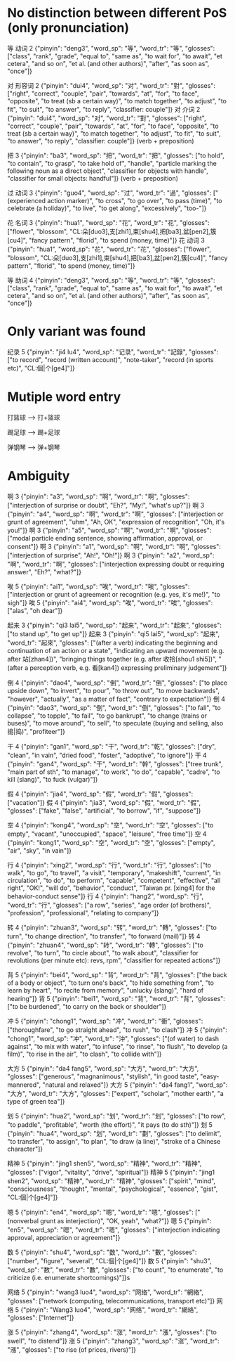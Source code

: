 # No distinction between different PoS (only pronunciation)

等	动词	2	{"pinyin": "deng3", "word_sp": "等", "word_tr": "等", "glosses": ["class", "rank", "grade", "equal to", "same as", "to wait for", "to await", "et cetera", "and so on", "et al. (and other authors)", "after", "as soon as", "once"]}

对	形容词	2	{"pinyin": "dui4", "word_sp": "对", "word_tr": "對", "glosses": ["right", "correct", "couple", "pair", "towards", "at", "for", "to face", "opposite", "to treat (sb a certain way)", "to match together", "to adjust", "to fit", "to suit", "to answer", "to reply", "classifier: couple"]}
对	介词	2	{"pinyin": "dui4", "word_sp": "对", "word_tr": "對", "glosses": ["right", "correct", "couple", "pair", "towards", "at", "for", "to face", "opposite", "to treat (sb a certain way)", "to match together", "to adjust", "to fit", "to suit", "to answer", "to reply", "classifier: couple"]}
(verb + preposition)

把		3	{"pinyin": "ba3", "word_sp": "把", "word_tr": "把", "glosses": ["to hold", "to contain", "to grasp", "to take hold of", "handle", "particle marking the following noun as a direct object", "classifier for objects with handle", "classifier for small objects: handful"]}
(verb + preposition)

过	动词	3	{"pinyin": "guo4", "word_sp": "过", "word_tr": "過", "glosses": ["(experienced action marker)", "to cross", "to go over", "to pass (time)", "to celebrate (a holiday)", "to live", "to get along", "excessively", "too-"]}

花	名词	3	{"pinyin": "hua1", "word_sp": "花", "word_tr": "花", "glosses": ["flower", "blossom", "CL:朵[duo3],支[zhi1],束[shu4],把[ba3],盆[pen2],簇[cu4]", "fancy pattern", "florid", "to spend (money, time)"]}
花	动词	3	{"pinyin": "hua1", "word_sp": "花", "word_tr": "花", "glosses": ["flower", "blossom", "CL:朵[duo3],支[zhi1],束[shu4],把[ba3],盆[pen2],簇[cu4]", "fancy pattern", "florid", "to spend (money, time)"]}

等	助词	4	{"pinyin": "deng3", "word_sp": "等", "word_tr": "等", "glosses": ["class", "rank", "grade", "equal to", "same as", "to wait for", "to await", "et cetera", "and so on", "et al. (and other authors)", "after", "as soon as", "once"]}


# Only variant was found

纪录		5	{"pinyin": "ji4 lu4", "word_sp": "记录", "word_tr": "記錄", "glosses": ["to record", "record (written account)", "note-taker", "record (in sports etc)", "CL:個|个[ge4]"]}

# Mutiple word entry

打篮球 --> 打+篮球

踢足球 --> 踢+足球

弹钢琴 --> 弹+钢琴

# Ambiguity

啊		3	{"pinyin": "a3", "word_sp": "啊", "word_tr": "啊", "glosses": ["interjection of surprise or doubt", "Eh?", "My!", "what's up?"]}
啊		3	{"pinyin": "a4", "word_sp": "啊", "word_tr": "啊", "glosses": ["interjection or grunt of agreement", "uhm", "Ah, OK", "expression of recognition", "Oh, it's you!"]}
啊		3	{"pinyin": "a5", "word_sp": "啊", "word_tr": "啊", "glosses": ["modal particle ending sentence, showing affirmation, approval, or consent"]}
啊		3	{"pinyin": "a1", "word_sp": "啊", "word_tr": "啊", "glosses": ["interjection of surprise", "Ah!", "Oh!"]}
啊		3	{"pinyin": "a2", "word_sp": "啊", "word_tr": "啊", "glosses": ["interjection expressing doubt or requiring answer", "Eh?", "what?"]}

唉		5	{"pinyin": "ai1", "word_sp": "唉", "word_tr": "唉", "glosses": ["interjection or grunt of agreement or recognition (e.g. yes, it's me!)", "to sigh"]}
唉		5	{"pinyin": "ai4", "word_sp": "唉", "word_tr": "唉", "glosses": ["alas", "oh dear"]}

起来		3	{"pinyin": "qi3 lai5", "word_sp": "起来", "word_tr": "起來", "glosses": ["to stand up", "to get up"]}
起来		3	{"pinyin": "qi5 lai5", "word_sp": "起来", "word_tr": "起來", "glosses": ["(after a verb) indicating the beginning and continuation of an action or a state", "indicating an upward movement (e.g. after 站[zhan4])", "bringing things together (e.g. after 收拾[shou1 shi5])", "(after a perception verb, e.g. 看[kan4]) expressing preliminary judgement"]}


倒		4	{"pinyin": "dao4", "word_sp": "倒", "word_tr": "倒", "glosses": ["to place upside down", "to invert", "to pour", "to throw out", "to move backwards", "however", "actually", "as a matter of fact", "contrary to expectation"]}
倒		4	{"pinyin": "dao3", "word_sp": "倒", "word_tr": "倒", "glosses": ["to fall", "to collapse", "to topple", "to fail", "to go bankrupt", "to change (trains or buses)", "to move around", "to sell", "to speculate (buying and selling, also 搗|捣)", "profiteer"]}

干		4	{"pinyin": "gan1", "word_sp": "干", "word_tr": "乾", "glosses": ["dry", "clean", "in vain", "dried food", "foster", "adoptive", "to ignore"]}
干		4	{"pinyin": "gan4", "word_sp": "干", "word_tr": "幹", "glosses": ["tree trunk", "main part of sth", "to manage", "to work", "to do", "capable", "cadre", "to kill (slang)", "to fuck (vulgar)"]}

假		4	{"pinyin": "jia4", "word_sp": "假", "word_tr": "假", "glosses": ["vacation"]}
假		4	{"pinyin": "jia3", "word_sp": "假", "word_tr": "假", "glosses": ["fake", "false", "artificial", "to borrow", "if", "suppose"]}

空		4	{"pinyin": "kong4", "word_sp": "空", "word_tr": "空", "glosses": ["to empty", "vacant", "unoccupied", "space", "leisure", "free time"]}
空		4	{"pinyin": "kong1", "word_sp": "空", "word_tr": "空", "glosses": ["empty", "air", "sky", "in vain"]}


行		4	{"pinyin": "xing2", "word_sp": "行", "word_tr": "行", "glosses": ["to walk", "to go", "to travel", "a visit", "temporary", "makeshift", "current", "in circulation", "to do", "to perform", "capable", "competent", "effective", "all right", "OK!", "will do", "behavior", "conduct", "Taiwan pr. [xing4] for the behavior-conduct sense"]}
行		4	{"pinyin": "hang2", "word_sp": "行", "word_tr": "行", "glosses": ["a row", "series", "age order (of brothers)", "profession", "professional", "relating to company"]}

转		4	{"pinyin": "zhuan3", "word_sp": "转", "word_tr": "轉", "glosses": ["to turn", "to change direction", "to transfer", "to forward (mail)"]}
转		4	{"pinyin": "zhuan4", "word_sp": "转", "word_tr": "轉", "glosses": ["to revolve", "to turn", "to circle about", "to walk about", "classifier for revolutions (per minute etc): revs, rpm", "classifier for repeated actions"]}

背		5	{"pinyin": "bei4", "word_sp": "背", "word_tr": "背", "glosses": ["the back of a body or object", "to turn one's back", "to hide something from", "to learn by heart", "to recite from memory", "unlucky (slang)", "hard of hearing"]}
背		5	{"pinyin": "bei1", "word_sp": "背", "word_tr": "背", "glosses": ["to be burdened", "to carry on the back or shoulder"]}

冲		5	{"pinyin": "chong1", "word_sp": "冲", "word_tr": "衝", "glosses": ["thoroughfare", "to go straight ahead", "to rush", "to clash"]}
冲		5	{"pinyin": "chong1", "word_sp": "冲", "word_tr": "沖", "glosses": ["(of water) to dash against", "to mix with water", "to infuse", "to rinse", "to flush", "to develop (a film)", "to rise in the air", "to clash", "to collide with"]}

大方		5	{"pinyin": "da4 fang5", "word_sp": "大方", "word_tr": "大方", "glosses": ["generous", "magnanimous", "stylish", "in good taste", "easy-mannered", "natural and relaxed"]}
大方		5	{"pinyin": "da4 fang1", "word_sp": "大方", "word_tr": "大方", "glosses": ["expert", "scholar", "mother earth", "a type of green tea"]}

划		5	{"pinyin": "hua2", "word_sp": "划", "word_tr": "划", "glosses": ["to row", "to paddle", "profitable", "worth (the effort)", "it pays (to do sth)"]}
划		5	{"pinyin": "hua4", "word_sp": "划", "word_tr": "劃", "glosses": ["to delimit", "to transfer", "to assign", "to plan", "to draw (a line)", "stroke of a Chinese character"]}

精神		5	{"pinyin": "jing1 shen5", "word_sp": "精神", "word_tr": "精神", "glosses": ["vigor", "vitality", "drive", "spiritual"]}
精神		5	{"pinyin": "jing1 shen2", "word_sp": "精神", "word_tr": "精神", "glosses": ["spirit", "mind", "consciousness", "thought", "mental", "psychological", "essence", "gist", "CL:個|个[ge4]"]}

嗯		5	{"pinyin": "en4", "word_sp": "嗯", "word_tr": "嗯", "glosses": ["(nonverbal grunt as interjection)", "OK, yeah", "what?"]}
嗯		5	{"pinyin": "en5", "word_sp": "嗯", "word_tr": "嗯", "glosses": ["interjection indicating approval, appreciation or agreement"]}

数		5	{"pinyin": "shu4", "word_sp": "数", "word_tr": "數", "glosses": ["number", "figure", "several", "CL:個|个[ge4]"]}
数		5	{"pinyin": "shu3", "word_sp": "数", "word_tr": "數", "glosses": ["to count", "to enumerate", "to criticize (i.e. enumerate shortcomings)"]}s

网络		5	{"pinyin": "wang3 luo4", "word_sp": "网络", "word_tr": "網絡", "glosses": ["network (computing, telecommunications, transport etc)"]}
网络		5	{"pinyin": "Wang3 luo4", "word_sp": "网络", "word_tr": "網絡", "glosses": ["Internet"]}

涨		5	{"pinyin": "zhang4", "word_sp": "涨", "word_tr": "漲", "glosses": ["to swell", "to distend"]}
涨		5	{"pinyin": "zhang3", "word_sp": "涨", "word_tr": "漲", "glosses": ["to rise (of prices, rivers)"]}
